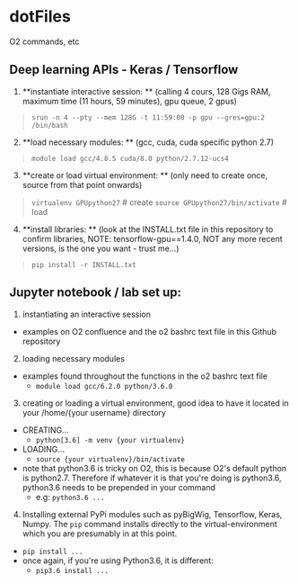 # dotFiles
O2 commands, etc

## Deep learning APIs - Keras / Tensorflow

1) **instantiate interactive session: **
(calling 4 cours, 128 Gigs RAM, maximum time (11 hours, 59 minutes), gpu queue, 2 gpus)
> `srun -n 4 --pty --mem 128G -t 11:59:00 -p gpu --gres=gpu:2 /bin/bash`
2) **load necessary modules: **
(gcc, cuda, cuda specific python 2.7)
> `module load gcc/4.8.5 cuda/8.0 python/2.7.12-ucs4`
3) **create or load virtual environment: **
(only need to create once, source from that point onwards)
> `virtualenv GPUpython27` # create
> `source GPUpython27/bin/activate` # load
4) **install libraries: **
(look at the INSTALL.txt file in this repository to confirm libraries, NOTE: tensorflow-gpu==1.4.0, NOT any more recent versions, is the one you want - trust me...)
> `pip install -r INSTALL.txt`

## Jupyter notebook / lab set up:

1) instantiating an interactive session 
  - examples on O2 confluence and the o2 bashrc text file in this Github repository
2) loading necessary modules 
  - examples found throughout the functions in the o2 bashrc text file
    - `module load gcc/6.2.0 python/3.6.0`
3) creating or loading a virtual environment, good idea to have it located in your /home/{your username} directory
  - CREATING... 
    - `python[3.6] -m venv {your virtualenv}`
  - LOADING... 
    - `source {your virtualenv}/bin/activate`
  - note that python3.6 is tricky on O2, this is because O2's default python is python2.7. Therefore if whatever it is that you're doing is python3.6, python3.6 needs to be prepended in your command
    - e.g: `python3.6 ...`
4) Installing external PyPi modules such as pyBigWig, Tensorflow, Keras, Numpy. The `pip` command installs directly to the virtual-environment which you are presumably in at this point.
  - `pip install ...`
  - once again, if you're using Python3.6, it is different:
    - `pip3.6 install ...`
